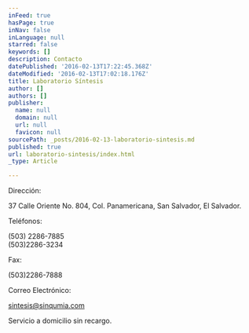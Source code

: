 ```yaml
---
inFeed: true
hasPage: true
inNav: false
inLanguage: null
starred: false
keywords: []
description: Contacto
datePublished: '2016-02-13T17:22:45.368Z'
dateModified: '2016-02-13T17:02:18.176Z'
title: Laboratorio Síntesis
author: []
authors: []
publisher:
  name: null
  domain: null
  url: null
  favicon: null
sourcePath: _posts/2016-02-13-laboratorio-sintesis.md
published: true
url: laboratorio-sintesis/index.html
_type: Article

---
```

Dirección:

37 Calle Oriente No. 804, Col. Panamericana, San Salvador, El Salvador.

Teléfonos:

(503) 2286-7885  
(503)2286-3234

Fax:

(503)2286-7888

Correo Electrónico:

sintesis@sinqumia.com

Servicio a domicilio sin recargo.
